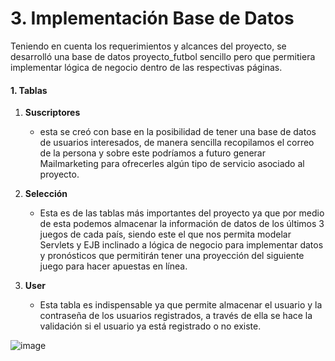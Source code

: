 # 3. Implementación Base de Datos

Teniendo en cuenta los requerimientos y alcances del proyecto, se desarrolló una base de datos proyecto_futbol sencillo pero que permitiera implementar lógica de negocio dentro de las respectivas páginas. 

#### 1. Tablas

1. **Suscriptores**
   - esta se creó con base en la posibilidad de tener una base de datos de usuarios interesados, de manera sencilla recopilamos el correo de la persona y sobre este podríamos a futuro generar Mailmarketing para ofrecerles algún tipo de servicio asociado al proyecto.


2. **Selección**
   - Esta es de las tablas más importantes del proyecto ya que por medio de esta podemos almacenar la información de datos de los últimos 3 juegos de cada país, siendo este el que nos permita modelar Servlets y EJB inclinado a lógica de negocio para implementar datos y pronósticos que permitirán tener una proyección del siguiente juego para hacer apuestas en línea.



3. **User**
   - Esta tabla es indispensable ya que permite almacenar el usuario y la contraseña de los usuarios registrados, a través de ella se hace la validación si el usuario ya está registrado o no existe.



![image](https://github.com/FabianSuarez29/Proyecto_Articulador_Programacion_III/assets/162645405/60898fe2-6ccc-494e-994b-47da154245e4)


